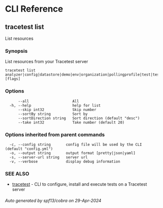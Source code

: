 # CLI Reference
## tracetest list

List resources

### Synopsis

List resources from your Tracetest server

```
tracetest list analyzer|config|datastore|demo|env|organization|pollingprofile|test|testrunner|testsuite|variableset [flags]
```

### Options

```
      --all                    All
  -h, --help                   help for list
      --skip int32             Skip number
      --sortBy string          Sort by
      --sortDirection string   Sort direction (default "desc")
      --take int32             Take number (default 20)
```

### Options inherited from parent commands

```
  -c, --config string       config file will be used by the CLI (default "config.yml")
  -o, --output string       output format [pretty|json|yaml]
  -s, --server-url string   server url
  -v, --verbose             display debug information
```

### SEE ALSO

* [tracetest](tracetest.md)	 - CLI to configure, install and execute tests on a Tracetest server

###### Auto generated by spf13/cobra on 29-Apr-2024
